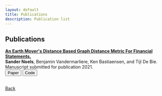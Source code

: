```yaml
---
layout: default
title: Publications
description: Publication list
---
```


## Publications

**[An Earth Mover's Distance Based Graph Distance Metric For Financial Statements.](./papers/example.pdf)**   
**Sander Noels**, Benjamin Vandermarliere, Ken Bastiaensen, and Tijl De Bie. \
Manuscript submitted for publication 2021. \
[<button class="button button1">Paper</button>](./papers/example.pdf)
[<button class="button button2">Code</button>](https://github.com/snoels/earth-movers-graph-distance-metric)
<br><br>

[Back](./)
